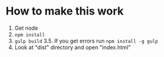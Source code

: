 # How to make this work
1. Get node
2. `npm install`
3. `gulp build`
3.5. If you get errors run `npm install -g gulp`
4. Look at "dist" directory and open "index.html"
